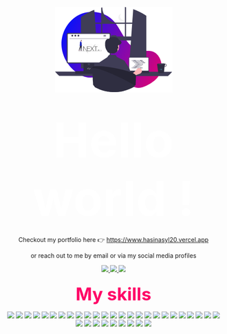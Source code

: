 <div align="center">
  <img src="imageBackground.png" alt="Illustration développeur" />
</div>

<h1 align="center"><b style="font-size:4em;color:#FFFFFF">Hello world !</b></h1>

<p align="center">
    <span>Checkout my portfolio here 👉</span>
  <a href="https://www.hasinasyl20.vercel.app" target="_blank">
    https://www.hasinasyl20.vercel.app
  </a>
</p>

<p align="center">
  or reach out to me by email or via my social media profiles
</p>

<p align="center">
  <a href="https://www.linkedin.com/in/hasina-sylvin-82a193321/" target="_blank">
    <img src="https://img.shields.io/badge/LinkedIn-0077B5?style=for-the-badge&logo=linkedin&logoColor=white" />
  </a>
  <a href="mailto:ravelonjanaharyhasinasylvin12@gmail.com">
    <img src="https://img.shields.io/badge/Gmail-D14836?style=for-the-badge&logo=gmail&logoColor=white" />
  </a>
  <a href="https://dev.to/hasinasyl20" target="_blank">
    <img src="https://img.shields.io/badge/Dev.to-0A0A0A?style=for-the-badge&logo=devdotto&logoColor=white" />
  </a>
</p>
<h3 align="center" style="color:#ff0066;"><b style="font-size:2.5em">My skills</b></h3>

<p align="center">
  <img src="https://img.shields.io/badge/HTML-E34F26?style=for-the-badge&logo=html5&logoColor=white"/>
  <img src="https://img.shields.io/badge/CSS-1572B6?style=for-the-badge&logo=css3&logoColor=white"/>
  <img src="https://img.shields.io/badge/JavaScript-F7DF1E?style=for-the-badge&logo=javascript&logoColor=black"/>
  <img src="https://img.shields.io/badge/TypeScript-3178C6?style=for-the-badge&logo=typescript&logoColor=white"/>
  <img src="https://img.shields.io/badge/PHP-777BB4?style=for-the-badge&logo=php&logoColor=white"/>
  <img src="https://img.shields.io/badge/Java-007396?style=for-the-badge&logo=java&logoColor=white"/>
  <img src="https://img.shields.io/badge/C%23-239120?style=for-the-badge&logo=c-sharp&logoColor=white"/>
  <img src="https://img.shields.io/badge/React-20232A?style=for-the-badge&logo=react&logoColor=61DAFB"/>
  <img src="https://img.shields.io/badge/Tailwind_CSS-38B2AC?style=for-the-badge&logo=tailwind-css&logoColor=white"/>
  <img src="https://img.shields.io/badge/MagicUI-000000?style=for-the-badge&logoColor=white"/>
  <img src="https://img.shields.io/badge/jQuery-0769AD?style=for-the-badge&logo=jquery&logoColor=white"/>
  <img src="https://img.shields.io/badge/SQL-CC2927?style=for-the-badge&logo=microsoft-sql-server&logoColor=white"/>
  <img src="https://img.shields.io/badge/MySQL-4479A1?style=for-the-badge&logo=mysql&logoColor=white"/>
  <img src="https://img.shields.io/badge/SQLite-07405E?style=for-the-badge&logo=sqlite&logoColor=white"/>
  <img src="https://img.shields.io/badge/Spring_Boot-6DB33F?style=for-the-badge&logo=spring-boot&logoColor=white"/>
  <img src="https://img.shields.io/badge/Symfony-000000?style=for-the-badge&logo=symfony&logoColor=white"/>
  <img src="https://img.shields.io/badge/NextAuth.js-000000?style=for-the-badge&logoColor=white"/>
  <img src="https://img.shields.io/badge/Insomnia-5849BE?style=for-the-badge&logo=insomnia&logoColor=white"/>
  <img src="https://img.shields.io/badge/Git-F05032?style=for-the-badge&logo=git&logoColor=white"/>
  <img src="https://img.shields.io/badge/Adobe_XD-FF61F6?style=for-the-badge&logo=adobe-xd&logoColor=white"/>
  <img src="https://img.shields.io/badge/Vite-B73BFE?style=for-the-badge&logo=vite&logoColor=FFD62E"/>
  <img src="https://img.shields.io/badge/Cursor-000000?style=for-the-badge&logo=cursor&logoColor=white"/>
  <img src="https://img.shields.io/badge/Next.js-000000?style=for-the-badge&logo=next.js&logoColor=white"/>
  <img src="https://img.shields.io/badge/Tailwind_CSS-38B2AC?style=for-the-badge&logo=tailwind-css&logoColor=white"/>
  <img src="https://img.shields.io/badge/ShadcnUI-000000?style=for-the-badge&logo=shadcnui&logoColor=white"/>
  <img src="https://img.shields.io/badge/Next--safe--action-0070F3?style=for-the-badge&logoColor=white"/>
  <img src="https://img.shields.io/badge/Zustand-000000?style=for-the-badge&logoColor=white"/>
  <img src="https://img.shields.io/badge/Zod-3E67B1?style=for-the-badge&logo=zod&logoColor=white"/>
  <img src="https://img.shields.io/badge/Better--auth-000000?style=for-the-badge&logo=shield&logoColor=white"/>
  <img src="https://img.shields.io/badge/Testing_Library-E33332?style=for-the-badge&logo=testing-library&logoColor=white"/>
  <img src="https://img.shields.io/badge/Prisma-3982CE?style=for-the-badge&logo=prisma&logoColor=white"/>
  <img src="https://img.shields.io/badge/Laravel-FF2D20?style=for-the-badge&logo=laravel&logoColor=white"/>
  <img src="https://img.shields.io/badge/Express.js-404D59?style=for-the-badge&logo=express&logoColor=white"/>
  <img src="https://img.shields.io/badge/PostgreSQL-316192?style=for-the-badge&logo=postgresql&logoColor=white"/>
</p>
